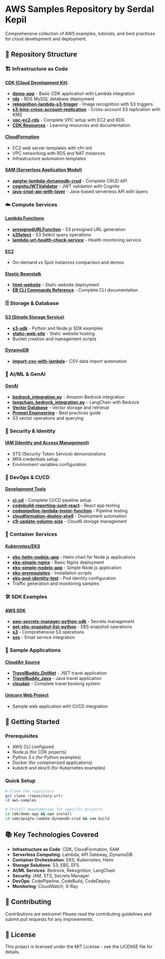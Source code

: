 # AWS Samples Repository by Serdal Kepil

Comprehensive collection of AWS examples, tutorials, and best practices for cloud development and deployment.

## 📁 Repository Structure

### 🏗️ Infrastructure as Code

#### [CDK (Cloud Development Kit)](./cdk/)
- **[demo-app](./cdk/demo-app/)** - Basic CDK application with Lambda integration
- **[rds](./cdk/rds/)** - RDS MySQL database deployment
- **[rekognition-lambda-s3-trigger](./cdk/rekognition-lambda-s3-trigger/)** - Image recognition with S3 triggers
- **[s3-kms-cross-account-replication](./cdk/s3-kms-cross-account-replication/)** - Cross-account S3 replication with KMS
- **[vpc-ec2-rds](./cdk/vpc-ec2-rds/)** - Complete VPC setup with EC2 and RDS
- **[CDK Resources](./cdk/CDK-resources.md)** - Learning resources and documentation

#### [CloudFormation](./cloudformation/)
- EC2 web server templates with cfn-init
- VPC networking with RDS and NAT instances
- Infrastructure automation templates

#### [SAM (Serverless Application Model)](./sam/)
- **[apigtw-lambda-dynamodb-crud](./sam/apigtw-lambda-dynamodb-crud/)** - Complete CRUD API
- **[cognitoJWTValidator](./sam/cognitoJWTValidator/)** - JWT validation with Cognito
- **[java-crud-api-with-layer](./sam/java-crud-api-with-layer/)** - Java-based serverless API with layers

### ☁️ Compute Services

#### [Lambda Functions](./lambda/)
- **[presignedURLFunction](./lambda/presignedURLFunction/)** - S3 presigned URL generation
- **[s3Select](./lambda/s3Select/)** - S3 Select query operations
- **[lambda-url-health-check-service](./lambda-url-health-check-service/)** - Health monitoring service

#### [EC2](./ec2/)
- On-demand vs Spot instances comparison and demos

#### [Elastic Beanstalk](./eb/)
- **[html-website](./eb/html-website/)** - Static website deployment
- **[EB CLI Commands Reference](./eb/README.md)** - Complete CLI documentation

### 🗄️ Storage & Database

#### [S3 (Simple Storage Service)](./s3/)
- **[s3-sdk](./s3/s3-sdk/)** - Python and Node.js SDK examples
- **[static-web-site](./s3/static-web-site/)** - Static website hosting
- Bucket creation and management scripts

#### [DynamoDB](./dynamodb/)
- **[import-csv-with-lambda](./dynamodb/import-csv-with-lambda/)** - CSV data import automation

### 🤖 AI/ML & GenAI

#### [GenAI](./GenAI/)
- **[bedrock_integration.py](./GenAI/bedrock_integration.py)** - Amazon Bedrock integration
- **[langchain_bedrock_integration.py](./GenAI/langchain_bedrock_integration.py)** - LangChain with Bedrock
- **[Vector Database](./GenAI/vector_db.md)** - Vector storage and retrieval
- **[Prompt Engineering](./GenAI/bedrock_prompt_engineering.md)** - Best practices guide
- S3 vector operations and querying

### 🔐 Security & Identity

#### [IAM (Identity and Access Management)](./iam/)
- STS (Security Token Service) demonstrations
- MFA credentials setup
- Environment variables configuration

### 🚀 DevOps & CI/CD

#### [Development Tools](./dev-tools/)
- **[ci-cd](./dev-tools/ci-cd/)** - Complete CI/CD pipeline setup
- **[codebuild-reporting-junit-react](./dev-tools/codebuild-reporting-junit-react/)** - React app testing
- **[codepipeline-lambda-tester-function](./dev-tools/codepipeline-lambda-tester-function/)** - Pipeline testing
- **[cloudformation-deploy-shell](./dev-tools/cloudformation-deploy-shell/)** - Deployment automation
- **[c9-update-volume-size](./dev-tools/c9-update-volume-size/)** - Cloud9 storage management

### 🐳 Container Services

#### [Kubernetes/EKS](./kubernetes/)
- **[eks-helm-nodejs-app](./kubernetes/eks-helm-nodejs-app/)** - Helm chart for Node.js applications
- **[eks-simple-nginx](./kubernetes/eks-simple-nginx/)** - Basic Nginx deployment
- **[eks-simple-nodejs-app](./kubernetes/eks-simple-nodejs-app/)** - Simple Node.js application
- **[eks-prerequisites](./kubernetes/eks-prerequisites/)** - Installation scripts
- **[eks-pod-identity-test](./kubernetes/eks-pod-identity-test/)** - Pod identity configuration
- Traffic generation and monitoring samples

### 🛠️ SDK Examples

#### [AWS SDK](./sdk/)
- **[aws-secrets-manager-python-sdk](./sdk/aws-secrets-manager-python-sdk/)** - Secrets management
- **[get-ebs-snapshot-list-python](./sdk/get-ebs-snapshot-list-python/)** - EBS snapshot operations
- **[s3](./sdk/s3/)** - Comprehensive S3 operations
- **[ses](./sdk/ses/)** - Email service integration

### 📧 Sample Applications

#### [CloudAir Source](./cloudair-source/)
- **[TravelBuddy_DotNet](./cloudair-source/TravelBuddy_DotNet/)** - .NET travel application
- **[TravelBuddy_Java](./cloudair-source/TravelBuddy_Java/)** - Java travel application
- **[cloudair](./cloudair-source/cloudair/)** - Complete travel booking system

#### [Unicorn Web Project](./unicorn-web-project/)
- Sample web application with CI/CD integration

## 🚀 Getting Started

### Prerequisites
- AWS CLI configured
- Node.js (for CDK projects)
- Python 3.x (for Python examples)
- Docker (for containerized applications)
- kubectl and eksctl (for Kubernetes examples)

### Quick Setup
```bash
# Clone the repository
git clone <repository-url>
cd aws-samples

# Install dependencies for specific projects
cd cdk/demo-app && npm install
cd sam/apigtw-lambda-dynamodb-crud && sam build
```

## 📚 Key Technologies Covered

- **Infrastructure as Code**: CDK, CloudFormation, SAM
- **Serverless Computing**: Lambda, API Gateway, DynamoDB
- **Container Orchestration**: EKS, Kubernetes, Helm
- **Storage Solutions**: S3, EBS, EFS
- **AI/ML Services**: Bedrock, Rekognition, LangChain
- **Security**: IAM, STS, Secrets Manager
- **DevOps**: CodePipeline, CodeBuild, CodeDeploy
- **Monitoring**: CloudWatch, X-Ray

## 🤝 Contributing

Contributions are welcome! Please read the contributing guidelines and submit pull requests for any improvements.

## 📄 License

This project is licensed under the MIT License - see the LICENSE file for details.